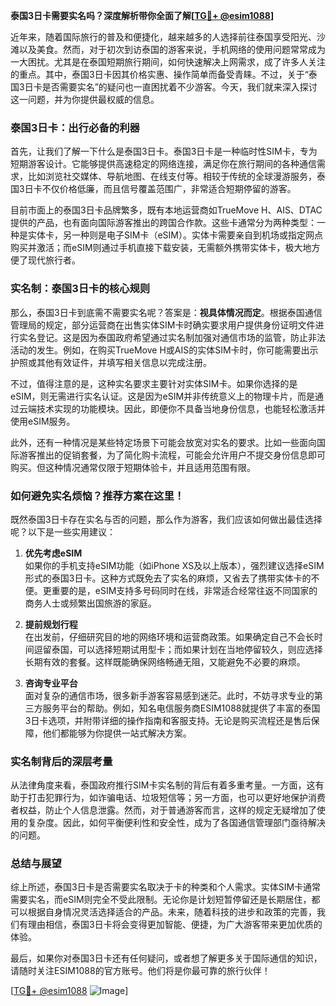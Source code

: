 **泰国3日卡需要实名吗？深度解析带你全面了解[[TG💪+ @esim1088](https://t.me/s/esim1088)]**

近年来，随着国际旅行的普及和便捷化，越来越多的人选择前往泰国享受阳光、沙滩以及美食。然而，对于初次到访泰国的游客来说，手机网络的使用问题常常成为一大困扰。尤其是在泰国短期旅行期间，如何快速解决上网需求，成了许多人关注的重点。其中，泰国3日卡因其价格实惠、操作简单而备受青睐。不过，关于“泰国3日卡是否需要实名”的疑问也一直困扰着不少游客。今天，我们就来深入探讨这一问题，并为你提供最权威的信息。

### 泰国3日卡：出行必备的利器

首先，让我们了解一下什么是泰国3日卡。泰国3日卡是一种临时性SIM卡，专为短期游客设计。它能够提供高速稳定的网络连接，满足你在旅行期间的各种通信需求，比如浏览社交媒体、导航地图、在线支付等。相较于传统的全球漫游服务，泰国3日卡不仅价格低廉，而且信号覆盖范围广，非常适合短期停留的游客。

目前市面上的泰国3日卡品牌繁多，既有本地运营商如TrueMove H、AIS、DTAC提供的产品，也有面向国际游客推出的跨国合作款。这些卡通常分为两种类型：一种是实体卡，另一种则是电子SIM卡（eSIM）。实体卡需要亲自到机场或指定网点购买并激活；而eSIM则通过手机直接下载安装，无需额外携带实体卡，极大地方便了现代旅行者。

### 实名制：泰国3日卡的核心规则

那么，泰国3日卡到底需不需要实名呢？答案是：**视具体情况而定**。根据泰国通信管理局的规定，部分运营商在出售实体SIM卡时确实要求用户提供身份证明文件进行实名登记。这是因为泰国政府希望通过实名制加强对通信市场的监管，防止非法活动的发生。例如，在购买TrueMove H或AIS的实体SIM卡时，你可能需要出示护照或其他有效证件，并填写相关信息以完成注册。

不过，值得注意的是，这种实名要求主要针对实体SIM卡。如果你选择的是eSIM，则无需进行实名认证。这是因为eSIM并非传统意义上的物理卡片，而是通过云端技术实现的功能模块。因此，即便你不具备当地身份信息，也能轻松激活并使用eSIM服务。

此外，还有一种情况是某些特定场景下可能会放宽对实名的要求。比如一些面向国际游客推出的促销套餐，为了简化购卡流程，可能会允许用户不提交身份信息即可购买。但这种情况通常仅限于短期体验卡，并且适用范围有限。

### 如何避免实名烦恼？推荐方案在这里！

既然泰国3日卡存在实名与否的问题，那么作为游客，我们应该如何做出最佳选择呢？以下是一些实用建议：

1. **优先考虑eSIM**  
   如果你的手机支持eSIM功能（如iPhone XS及以上版本），强烈建议选择eSIM形式的泰国3日卡。这种方式既免去了实名的麻烦，又省去了携带实体卡的不便。更重要的是，eSIM支持多号码同时在线，非常适合经常往返不同国家的商务人士或频繁出国旅游的家庭。

2. **提前规划行程**  
   在出发前，仔细研究目的地的网络环境和运营商政策。如果确定自己不会长时间逗留泰国，可以选择短期试用型卡；而如果计划在当地停留较久，则应选择长期有效的套餐。这样既能确保网络畅通无阻，又能避免不必要的麻烦。

3. **咨询专业平台**  
   面对复杂的通信市场，很多新手游客容易感到迷茫。此时，不妨寻求专业的第三方服务平台的帮助。例如，知名电信服务商ESIM1088就提供了丰富的泰国3日卡选项，并附带详细的操作指南和客服支持。无论是购买流程还是售后保障，他们都能够为你提供一站式解决方案。

### 实名制背后的深层考量

从法律角度来看，泰国政府推行SIM卡实名制的背后有着多重考量。一方面，这有助于打击犯罪行为，如诈骗电话、垃圾短信等；另一方面，也可以更好地保护消费者权益，防止个人信息泄露。然而，对于普通游客而言，这样的规定无疑增加了使用的复杂度。因此，如何平衡便利性和安全性，成为了各国通信管理部门亟待解决的问题。

### 总结与展望

综上所述，泰国3日卡是否需要实名取决于卡的种类和个人需求。实体SIM卡通常需要实名，而eSIM则完全不受此限制。无论你是计划短暂停留还是长期居住，都可以根据自身情况灵活选择适合的产品。未来，随着科技的进步和政策的完善，我们有理由相信，泰国3日卡将会变得更加智能、便捷，为广大游客带来更加优质的体验。

最后，如果你对泰国3日卡还有任何疑问，或者想了解更多关于国际通信的知识，请随时关注ESIM1088的官方账号。他们将是你最可靠的旅行伙伴！

[[TG💪+ @esim1088](https://t.me/s/esim1088) ![Image](https://i.postimg.cc/4NQfJmqS/Snipaste-2025-05-13-00-14-12.png)]